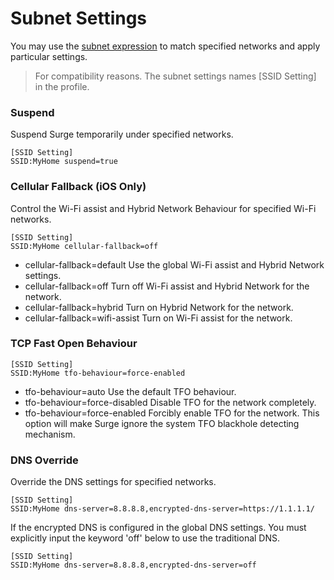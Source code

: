 # Subnet Settings

You may use the [subnet expression](../rule/subnet.md) to match specified networks and apply particular settings. 

> For compatibility reasons. The subnet settings names [SSID Setting] in the profile.

### Suspend

Suspend Surge temporarily under specified networks.

```
[SSID Setting]
SSID:MyHome suspend=true
```

### Cellular Fallback (iOS Only)

Control the Wi-Fi assist and Hybrid Network Behaviour for specified Wi-Fi networks.

```
[SSID Setting]
SSID:MyHome cellular-fallback=off
```

- cellular-fallback=default 
  Use the global Wi-Fi assist and Hybrid Network settings.
- cellular-fallback=off
  Turn off Wi-Fi assist and Hybrid Network for the network.
- cellular-fallback=hybrid 
  Turn on Hybrid Network for the network.
- cellular-fallback=wifi-assist
  Turn on Wi-Fi assist for the network.

### TCP Fast Open Behaviour

```
[SSID Setting]
SSID:MyHome tfo-behaviour=force-enabled
```

- tfo-behaviour=auto
Use the default TFO behaviour.
- tfo-behaviour=force-disabled
Disable TFO for the network completely.
- tfo-behaviour=force-enabled
Forcibly enable TFO for the network. This option will make Surge ignore the system TFO blackhole detecting mechanism.

### DNS Override

Override the DNS settings for specified networks.

```
[SSID Setting]
SSID:MyHome dns-server=8.8.8.8,encrypted-dns-server=https://1.1.1.1/
```

If the encrypted DNS is configured in the global DNS settings. You must explicitly input the keyword 'off' below to use the traditional DNS.

```
[SSID Setting]
SSID:MyHome dns-server=8.8.8.8,encrypted-dns-server=off
```


